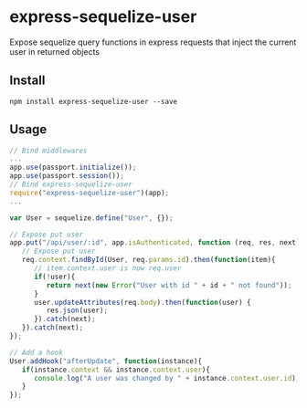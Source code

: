 # express-sequelize-user
Expose sequelize query functions in express requests that inject the current user in returned objects

## Install
```shell
npm install express-sequelize-user --save
```

## Usage
```javascript
// Bind middlewares
...
app.use(passport.initialize());
app.use(passport.session());
// Bind express-sequelize-user
require("express-sequelize-user")(app);
...

var User = sequelize.define("User", {});

// Expose put user
app.put("/api/user/:id", app.isAuthenticated, function (req, res, next) {
   // Expose put user
   req.context.findById(User, req.params.id).then(function(item){
      // item.context.user is now req.user
      if(!user){
         return next(new Error("User with id " + id + " not found"));
      }
      user.updateAttributes(req.body).then(function(user) {
         res.json(user);
      }).catch(next);
   }).catch(next);
});

// Add a hook
User.addHook("afterUpdate", function(instance){
   if(instance.context && instance.context.user){
      console.log("A user was changed by " + instance.context.user.id);
   }
});
```
